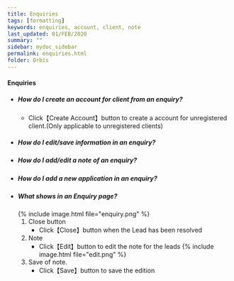 ```yaml
---
title: Enquiries
tags: [formatting]
keywords: enquiries, account, client, note
last_updated: 01/FEB/2020
summary: ""
sidebar: mydoc_sidebar
permalink: enquiries.html
folder: Orbis
---
```

#### Enquiries
- ##### How do I create an account for client from an enquiry?
    - Click【Create Account】button to create a account for unregistered client.(Only applicable to unregistered clients)
- ##### How do I edit/save information in an enquiry?
- ##### How do I add/edit a note of an enquiry?
- ##### How do I add a new application in an enquiry?
- ##### What shows in an Enquiry page?
    {% include image.html file="enquiry.png" %}
    1) Close button
        - Click【Close】button when the Lead has been resolved
    2) Note 
        - Click【Edit】button to edit the note for the leads  {% include image.html file="edit.png" %}    
    3) Save of note.
        - Click【Save】button to save the edition